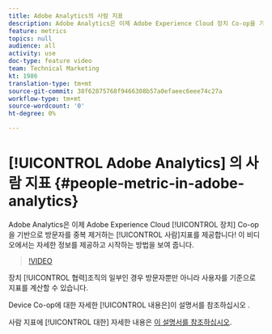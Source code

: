 ```yaml
---
title: Adobe Analytics의 사람 지표
description: Adobe Analytics은 이제 Adobe Experience Cloud 장치 Co-op을 기반으로 방문자를 중복 제거하는 사람 지표를 제공합니다! 이 비디오에서는 자세한 정보를 제공하고 시작하는 방법을 보여 줍니다.
feature: metrics
topics: null
audience: all
activity: use
doc-type: feature video
team: Technical Marketing
kt: 1986
translation-type: tm+mt
source-git-commit: 38f62875768f9466308b57a0efaeec6eee74c27a
workflow-type: tm+mt
source-wordcount: '0'
ht-degree: 0%

---
```



# [!UICONTROL Adobe Analytics] 의 사람  지표 {#people-metric-in-adobe-analytics}

Adobe Analytics은 이제 Adobe Experience Cloud [!UICONTROL 장치] Co-op을 기반으로 방문자를 중복 제거하는 [!UICONTROL 사람]지표를 제공합니다! 이 비디오에서는 자세한 정보를 제공하고 시작하는 방법을 보여 줍니다.

>[!VIDEO](https://video.tv.adobe.com/v/24037/?quality=12)

장치 [!UICONTROL 협력]조직의 일부인 경우 방문자뿐만 아니라 사용자를 기준으로 지표를 계산할 수 있습니다.

Device Co-op에 대한 자세한 [!UICONTROL 내용은]이 설명서를 참조하십시오 [](https://marketing.adobe.com/resources/help/ko_KR/mcdc/).

사람 지표에 [!UICONTROL 대한] 자세한 내용은 [이 설명서를 참조하십시오](https://marketing.adobe.com/resources/help/ko_KR/mcdc/mcdc-people.html).
